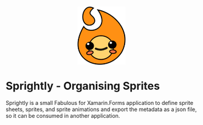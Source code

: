 <p align='center'><img align='center' src='https://raw.githubusercontent.com/BeardedPlatypus/Sprightly/master/readme/sprightly_icon.svg?raw=true' width='25%'></p>

# Sprightly - Organising Sprites

Sprightly is a small Fabulous for Xamarin.Forms application to define sprite
sheets, sprites, and sprite animations and export the metadata as a json file,
so it can be consumed in another application. 
